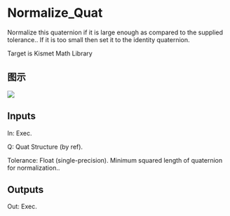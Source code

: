 # Normalize_Quat

Normalize this quaternion if it is large enough as compared to the supplied tolerance.. If it is too small then set it to the identity quaternion.

Target is Kismet Math Library

## 图示

![]($-20221218-19530595.png)

## Inputs

In: Exec.

Q: Quat Structure (by ref).

Tolerance: Float (single-precision). Minimum squared length of quaternion for normalization..  

## Outputs

Out: Exec.

